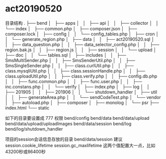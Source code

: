 # act20190520

目录结构
.
├── bend
│   ├── apps
│   │   ├── api
│   │   ├── collector
│   │   └── index
│   ├── common.php
│   ├── composer.json
│   ├── composer.lock
│   ├── config
│   │   └── config_tables.php
│   ├── cron
│   │   └── generate_region.php
│   ├── data
│   │   ├── act20190520.sql
│   │   ├── data_question.php
│   │   ├── data_selector_config.php
│   │   ├── region.bak.js
│   │   ├── region.js
│   │   ├── session
│   │   └── upload
│   ├── doc
│   │   └── tables.sql
│   ├── includes
│   │   ├── SmsMultiSender.php
│   │   ├── SmsSenderUtil.php
│   │   ├── SmsSingleSender.php
│   │   ├── class.curlUtil.php
│   │   ├── class.mysqliUtil.php
│   │   ├── class.sessionHandle.php
│   │   ├── class.uploadUtil.php
│   │   ├── class.verify.php
│   │   ├── config.db.php
│   │   ├── func.common.php
│   │   ├── func.user.php
│   │   ├── inc.constans.php
│   │   └── verify
│   ├── index.php
│   ├── log
│   │   ├── 201905
│   │   ├── 201906
│   │   └── shutdown_handler
│   ├── util
│   │   ├── generateArea.php
│   │   └── sendCodeTest.php
│   └── vendor
│       ├── autoload.php
│       ├── composer
│       ├── monolog
│       └── psr
├── index.html
└── static

如下的目录要设置成 777 权限
bend/config
bend/data
bend/data/upload
bend/data/upload/uploadImages
bend/data/session
bend/log
bend/log/shutdown_handler

项目的session会话信息存放的目录
bend/data/session
建议
session.cookie_lifetime
session.gc_maxlifetime
这两个值配置大一点，比如 43200秒或86400秒
